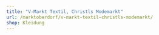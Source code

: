 ```yaml
---
title: "V-Markt Textil, Christls Modemarkt"
url: /marktoberdorf/v-markt-textil-christls-modemarkt/
shop: Kleidung
---
```

